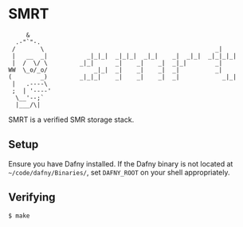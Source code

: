 # SMRT

```
     &
  .-"`"-.            
 /       \                                                _| 
 |   __  _|           _|_|_|  _|_|_|  _|_|    _|  _|_|  _|_|_|_|      
 |  /  \/ \         _|_|      _|    _|    _|  _|_|        _|     
WW  \_o/_o/             _|_|  _|    _|    _|  _|          _|   
(        _)         _|_|_|    _|    _|    _|  _|            _|_|   
 |   .----\          
 ;  | '----'        
  \__'--;`           
  |___/\|            
```

SMRT is a verified SMR storage stack.

## Setup

Ensure you have Dafny installed.  If the Dafny binary is not located at
`~/code/dafny/Binaries/`, set `DAFNY_ROOT` on your shell appropriately.

## Verifying

```
$ make
```
